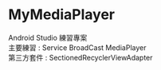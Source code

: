 # MyMediaPlayer
Android Studio 練習專案  
主要練習 : Service BroadCast MediaPlayer  
第三方套件 : SectionedRecyclerViewAdapter
